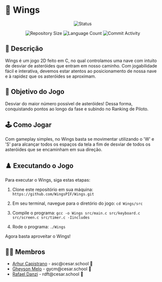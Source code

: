 #  🚀 Wings

<p align="center">
  <img
    src="https://img.shields.io/badge/Status-Em%20desenvolvimento-green?style=flat-square"
    alt="Status"
  />
</p>

<p align="center">
  <img
    src="https://img.shields.io/github/repo-size/WingsPIF/Wings?style=flat"
    alt="Repository Size"
  />
  <img
    src="https://img.shields.io/github/languages/count/WingsPIF/Wings?style=flat&logo=python"
    alt="Language Count"
  />
  <img
    src="https://img.shields.io/github/commit-activity/t/WingsPIF/Wings?style=flat&logo=github"
    alt="Commit Activity"
  />
</p>


## 📄 Descrição

Wings é um jogo 2D feito em C, no qual controlamos uma nave com intuito de desviar de asteróides que entram em nosso caminho. Com jogabilidade fácil e interativa, devemos estar atentos ao posicionamento de nossa nave e à rapidez que os asteróides se aproximam.

## 🎲 Objetivo do Jogo

Desviar do maior número possível de asteróides! Dessa forma, conquistando pontos ao longo da fase e subindo no Ranking de Piloto.

## 🕹️ Como Jogar

Com gameplay simples, no Wings basta se movimentar utilizando o 'W' e 'S' para alcançar todos os espaços da tela a fim de desviar de todos os asteróides que se encaminham em sua direção.

## ♟️ Executando o Jogo

Para executar o Wings, siga estas etapas:

1. Clone este repositório em sua máquina:
   `https://github.com/WingsPIF/Wings.git`
   
2. Em seu terminal, navegue para o diretório do jogo:
    `cd Wings/src`
   
3. Compile o programa:
   `gcc -o Wings src/main.c src/keyboard.c src/screen.c src/timer.c -Iincludes`

4. Rode o programa:
   `./Wings`

Agora basta aproveitar o Wings!

## 👩‍💻 Membros

<ul>
  <li>
    <a href="https://github.com/ArthurCapistrano">Arhur Capistrano</a> -
    asc@cesar.school 📩
  </li>
  <li>
    <a href="https://github.com/gheysonmelo">Gheyson Melo</a> -
    gycm@cesar.school 📩
  </li>
  <li>
    <a href="https://github.com/">Rafael Danzi</a> -
    rdft@cesar.school 📩
  </li>
</ul>
